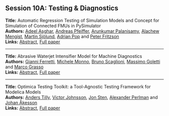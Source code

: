 <h2>Session 10A: Testing & Diagnostics</h2>
<p>
<b>Title:</b> Automatic Regression Testing of Simulation Models and Concept for Simulation of Connected FMUs in PySimulator<br />
<b>Authors:</b> <a href="../authors/author_10.html">Adeel Asghar</a>, <a href="../authors/author_236.html">Andreas Pfeiffer</a>, <a href="../authors/author_228.html">Arunkumar Palanisamy</a>, <a href="../authors/author_194.html">Alachew Mengist</a>, <a href="../authors/author_289.html">Martin Sjölund</a>, <a href="../authors/author_243.html">Adrian Pop</a> and <a href="../authors/author_92.html">Peter Fritzson</a><br />
<b>Links:</b> <a href="../abstracts/abstract_72.pdf">Abstract</a>, <a href="../submissions/ecp15118671_AsgharPfeifferPalanisamyMengistSjolundPopFritzson.pdf">Full paper</a>
</p>
<hr />
<p>
<b>Title:</b> Abrasive Waterjet Intensifier Model for Machine Diagnostics<br />
<b>Authors:</b> <a href="../authors/author_81.html">Gianni Ferretti</a>, <a href="../authors/author_203.html">Michele Monno</a>, <a href="../authors/author_266.html">Bruno Scaglioni</a>, <a href="../authors/author_113.html">Massimo Goletti</a> and <a href="../authors/author_120.html">Marco Grasso</a><br />
<b>Links:</b> <a href="../abstracts/abstract_73.pdf">Abstract</a>, <a href="../submissions/ecp15118681_FerrettiMonnoScaglioniGolettiGrasso.pdf">Full paper</a>
</p>
<hr />
<p>
<b>Title:</b> Optimica Testing Toolkit: a Tool-Agnostic Testing Framework for Modelica Models<br />
<b>Authors:</b> <a href="../authors/author_311.html">Anders Tilly</a>, <a href="../authors/author_151.html">Victor Johnsson</a>, <a href="../authors/author_294.html">Jon Sten</a>, <a href="../authors/author_234.html">Alexander Perlman</a> and <a href="../authors/author_2.html">Johan Åkesson</a><br />
<b>Links:</b> <a href="../abstracts/abstract_74.pdf">Abstract</a>, <a href="../submissions/ecp15118687_TillyJohnssonStenPerlmanAkesson.pdf">Full paper</a>
</p>